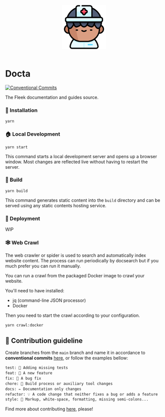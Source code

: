 <div align="center" style="padding-bottom: 20px;">
  <img src="./static/img/logo-repo.png?202210141848" width="140px" height="auto"/>
</div>

# Docta
[![Conventional Commits](https://img.shields.io/badge/Conventional%20Commits-1.0.0-blue.svg)](https://conventionalcommits.org)

The Fleek documentation and guides source.


### 🤖 Installation

```
yarn
```

### 🏠 Local Development

```
yarn start
```

This command starts a local development server and opens up a browser window. Most changes are reflected live without having to restart the server.

### 👷 Build

```
yarn build
```

This command generates static content into the `build` directory and can be served using any static contents hosting service.

### 🚀 Deployment

WIP

### 🕸 Web Crawl

The web crawler or spider is used to search and automatically index website content. The process can run periodically by docsearch but if you much prefer you can run it manually.

You can run a crawl from the packaged Docker image to crawl your website.

You'll need to have installed:
- jq (command-line JSON processor)
- Docker

Then you need to start the crawl according to your configuration.

```
yarn crawl:docker
```

## 🙏 Contribution guideline

Create branches from the `main` branch and name it in accordance to **conventional commits** [here](https://www.conventionalcommits.org/en/v1.0.0/), or follow the examples bellow:

```txt
test: 💍 Adding missing tests
feat: 🎸 A new feature
fix: 🐛 A bug fix
chore: 🤖 Build process or auxiliary tool changes
docs: ✏️ Documentation only changes
refactor: 💡 A code change that neither fixes a bug or adds a feature
style: 💄 Markup, white-space, formatting, missing semi-colons...
```

Find more about contributing [here](docs/open-source/contributing.md), please!
